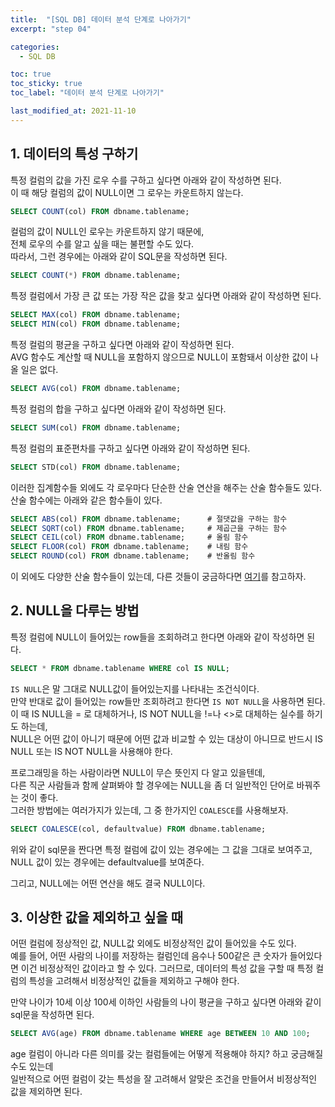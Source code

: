 ```yaml
---
title:  "[SQL DB] 데이터 분석 단계로 나아가기"
excerpt: "step 04"

categories:
  - SQL DB

toc: true
toc_sticky: true
toc_label: "데이터 분석 단계로 나아가기"

last_modified_at: 2021-11-10
---
```


## 1. 데이터의 특성 구하기

특정 컬럼의 값을 가진 로우 수를 구하고 싶다면 아래와 같이 작성하면 된다.<br>
이 때 해당 컬럼의 값이 NULL이면 그 로우는 카운트하지 않는다.
```sql
SELECT COUNT(col) FROM dbname.tablename;
```

컬럼의 값이 NULL인 로우는 카운트하지 않기 때문에,<br>
전체 로우의 수를 알고 싶을 때는 불편할 수도 있다.<br>
따라서, 그런 경우에는 아래와 같이 SQL문을 작성하면 된다.
```sql
SELECT COUNT(*) FROM dbname.tablename;
```

특정 컬럼에서 가장 큰 값 또는 가장 작은 값을 찾고 싶다면 아래와 같이 작성하면 된다.
```sql
SELECT MAX(col) FROM dbname.tablename;
SELECT MIN(col) FROM dbname.tablename;
```

특정 컬럼의 평균을 구하고 싶다면 아래와 같이 작성하면 된다.<br>
AVG 함수도 계산할 때 NULL을 포함하지 않으므로 NULL이 포함돼서 이상한 값이 나올 일은 없다.
```sql
SELECT AVG(col) FROM dbname.tablename;
```

특정 컬럼의 합을 구하고 싶다면 아래와 같이 작성하면 된다.
```sql
SELECT SUM(col) FROM dbname.tablename;
```

특정 컬럼의 표준편차를 구하고 싶다면 아래와 같이 작성하면 된다.
```sql
SELECT STD(col) FROM dbname.tablename;
```

이러한 집계함수들 외에도 각 로우마다 단순한 산술 연산을 해주는 산술 함수들도 있다.<br>
산술 함수에는 아래와 같은 함수들이 있다.
```sql
SELECT ABS(col) FROM dbname.tablename;      # 절댓값을 구하는 함수
SELECT SQRT(col) FROM dbname.tablename;     # 제곱근을 구하는 함수
SELECT CEIL(col) FROM dbname.tablename;     # 올림 함수
SELECT FLOOR(col) FROM dbname.tablename;    # 내림 함수
SELECT ROUND(col) FROM dbname.tablename;    # 반올림 함수
```
이 외에도 다양한 산술 함수들이 있는데, 다른 것들이 궁금하다면 [여기](https://dev.mysql.com/doc/refman/8.0/en/mathematical-functions.html)를 참고하자.

## 2. NULL을 다루는 방법

특정 컬럼에 NULL이 들어있는 row들을 조회하려고 한다면 아래와 같이 작성하면 된다.
```sql
SELECT * FROM dbname.tablename WHERE col IS NULL;
```
`IS NULL`은 말 그대로 NULL값이 들어있는지를 나타내는 조건식이다.<br>
만약 반대로 값이 들어있는 row들만 조회하려고 한다면 `IS NOT NULL`을 사용하면 된다.<br>
이 때 IS NULL을 = 로 대체하거나, IS NOT NULL을 !=나 <>로 대체하는 실수를 하기도 하는데,<br>
NULL은 어떤 값이 아니기 때문에 어떤 값과 비교할 수 있는 대상이 아니므로 반드시 IS NULL 또는 IS NOT NULL을 사용해야 한다.

프로그래밍을 하는 사람이라면 NULL이 무슨 뜻인지 다 알고 있을텐데,<br>
다른 직군 사람들과 함께 살펴봐야 할 경우에는 NULL을 좀 더 일반적인 단어로 바꿔주는 것이 좋다.<br>
그러한 방법에는 여러가지가 있는데, 그 중 한가지인 `COALESCE`를 사용해보자.
```sql
SELECT COALESCE(col, defaultvalue) FROM dbname.tablename;
```
위와 같이 sql문을 짠다면 특정 컬럼에 값이 있는 경우에는 그 값을 그대로 보여주고,<br>
NULL 값이 있는 경우에는 defaultvalue를 보여준다.

그리고, NULL에는 어떤 연산을 해도 결국 NULL이다.

## 3. 이상한 값을 제외하고 싶을 때

어떤 컬럼에 정상적인 값, NULL값 외에도 비정상적인 값이 들어있을 수도 있다.<br>
예를 들어, 어떤 사람의 나이를 저장하는 컬럼인데 음수나 500같은 큰 숫자가 들어있다면 이건 비정상적인 값이라고 할 수 있다.
그러므로, 데이터의 특성 값을 구할 때 특정 컬럼의 특성을 고려해서 비정상적인 값들을 제외하고 구해야 한다.

만약 나이가 10세 이상 100세 이하인 사람들의 나이 평균을 구하고 싶다면 아래와 같이 sql문을 작성하면 된다.
```sql
SELECT AVG(age) FROM dbname.tablename WHERE age BETWEEN 10 AND 100;
```
age 컬럼이 아니라 다른 의미를 갖는 컬럼들에는 어떻게 적용해야 하지? 하고 궁금해질 수도 있는데<br>
일반적으로 어떤 컬럼이 갖는 특성을 잘 고려해서 알맞은 조건을 만들어서 비정상적인 값을 제외하면 된다.

